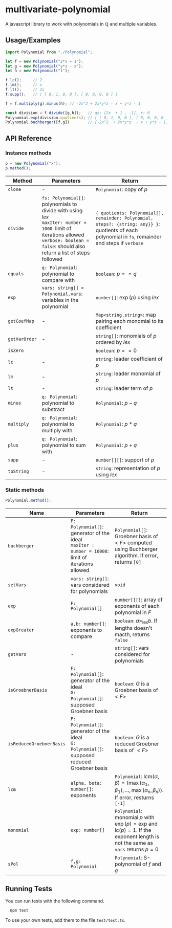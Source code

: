 # multivariate-polynomial

A javascript library to work with polynomials in $\mathbb{Q}$ and multiple variables.

## Usage/Examples

```javascript
import Polynomial from "./Polynomial";

let f = new Polynomial("2*x + 1");
let g = new Polynomial("y*z - x");
let h = new Polynomial("1");

f.lc();     // 2
f.lm();     // x
f.lt();     // 2x
f.supp();   // [ [ 0, 1, 0, 0 ], [ 0, 0, 0, 0 ] ]

f = f.multiply(g).minus(h); // -2x^2 + 2x*y*z - x + y*z - 1 

const division = f.divide([g,h]);   // qs: [2x  + 1 , -1], r: 0
Polynomial.exp(division.quotients); // [ [ 0, 1, 0, 0 ], [ 0, 0, 0, 0 ] ]
Polynomial.buchberger([f,g])        // [-2x^2  + 2x*y*z  - x + y*z - 1, -x + y*z, -1/2]

```

## API Reference

### Instance methods

```js
p = new Polynomial("x");
p.method();
```

| Method        | Parameters                                                                                                                                                                                         | Return                                                                                                                                               |
| ------------- | -------------------------------------------------------------------------------------------------------------------------------------------------------------------------------------------------- | ---------------------------------------------------------------------------------------------------------------------------------------------------- |
| `clone`       | -                                                                                                                                                                                                  | `Polynomial`: copy of $p$                                                                                                                            |
| `divide`      | `fs: Polynomial[]`: polynomials to divide with using _lex_ <br/>`maxIter: number = 1000`: limit of iterations allowed <br/>`verbose: boolean = false`: should also return a list of steps followed | `{ quotients: Polynomial[], remainder: Polynomial, steps?: {string: any}} }`: quotients of each polynomial in `fs`, remainder and steps if `verbose` |
| `equals`      | `q: Polynomial`: polynomial to compare with                                                                                                                                                        | `boolean`: $p == q$                                                                                                                                  |
| `exp`         | `vars: string[] = Polynomial.vars`: variables in the polynomial                                                                                                                                    | `number[]`: $\exp(p)$ using _lex_                                                                                                                    |
| `getCoefMap`  | -                                                                                                                                                                                                  | `Map<string,string>`: map pairing each monomial to its coefficient                                                                                   |
| `getVarOrder` | -                                                                                                                                                                                                  | `string[]`: monomials of $p$ ordered by _lex_                                                                                                        |
| `isZero`      |                                                                                                                                                                                                    | `boolean`: $p == 0$                                                                                                                                  |
| `lc`          | -                                                                                                                                                                                                  | `string`: leader coefficient of $p$                                                                                                                  |
| `lm`          | -                                                                                                                                                                                                  | `string`: leader monomial of $p$                                                                                                                     |
| `lt`          | -                                                                                                                                                                                                  | `string`: leader term of $p$                                                                                                                         |
| `minus`       | `q: Polynomial`: polynomial to substract                                                                                                                                                           | `Polynomial`: $p-q$                                                                                                                                  |
| `multiply`    | `q: Polynomial`: polynomial to multiply with                                                                                                                                                       | `Polynomial`: $p*q$                                                                                                                                  |
| `plus`        | `q: Polynomial`: polynomial to sum with                                                                                                                                                            | `Polynomial`: $p+q$                                                                                                                                  |
| `supp`        | -                                                                                                                                                                                                  | `number[][]`: support of $p$                                                                                                                         |
| `toString`    | -                                                                                                                                                                                                  | `string`: representation of $p$ using _lex_                                                                                                          |

### Static methods

```js
Polynomial.method();
```

| Name                     | Parameters                                                                                            | Return                                                                                                                                      |
| ------------------------ | ----------------------------------------------------------------------------------------------------- | ------------------------------------------------------------------------------------------------------------------------------------------- |
| `buchberger`             | `F: Polynomial[]`: generator of the ideal<br/>`maxIter : number = 10000`: limit of iterations allowed | `Polynomial[]`: Groebner basis of $< F >$ computed using Buchberger algorithm. If error, returns `[0]`                                      |
| `setVars`                | `vars: string[]`: vars considered for polynomials                                                     | `void`                                                                                                                                      |
| `exp`                    | `F: Polynomial[]`                                                                                     | `number[][]`: array of exponents of each polynomial in $F$                                                                                  |
| `expGreater`             | `a,b: number[]`: exponents to compare                                                                 | `boolean`: $a >_{\text{lex}} b$. If lengths doesn't macth, returns `false`                                                                  |
| `getVars`                | -                                                                                                     | `string[]`: vars considered for polynomials                                                                                                 |
| `isGroebnerBasis`        | `F: Polynomial[]`: generator of the ideal<br/> `G: Polynomial[]`: supposed Groebner basis             | `boolean`: $G$ is a Groebner basis of $< F>$                                                                                                |
| `isReducedGroebnerBasis` | `F: Polynomial[]`: generator of the ideal<br/> `G: Polynomial[]`: supposed reduced Groebner basis     | `boolean`: $G$ is a reduced Groebner basis of $< F>$                                                                                        |
| `lcm`                    | `alpha, beta: number[]`: exponents                                                                    | `Polynomial`: $\text{lcm}(\alpha,\beta) = \left( \max(\alpha_1, \beta_1), \dots, \max(\alpha_n, \beta_n)\right)$. If error, resturns `[-1]` |
| `monomial`               | `exp: number[]`                                                                                       | `Polynomial`: monomial $p$ with $\exp(p) = \text{exp}$ and $\text{lc}(p)=1$. If the exponent length is not the same as `vars` returns $p=0$ |
| `sPol`                   | `f,g: Polynomial`                                                                                     | `Polynomial`: S-polynomial of $f$ and $g$                                                                                                   |

## Running Tests

You can run tests with the following command.

```bash
  npm test
```

To use your own tests, add them to the file `test/test.ts`.
